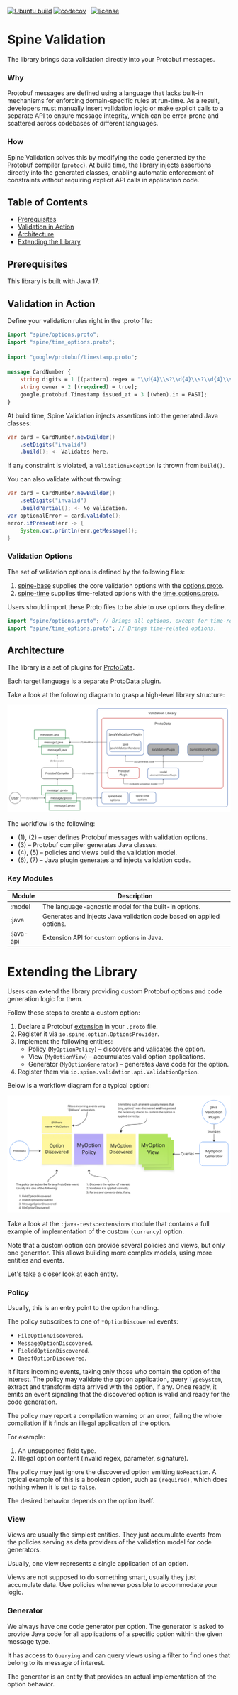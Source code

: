 [![Ubuntu build][ubuntu-build-badge]][gh-actions]
[![codecov][codecov-badge]][codecov] &nbsp;
[![license][license-badge]][license]

# Spine Validation

The library brings data validation directly into your Protobuf messages.

### Why

Protobuf messages are defined using a language that lacks built-in mechanisms for enforcing 
domain-specific rules at run-time. As a result, developers must manually insert validation logic
or make explicit calls to a separate API to ensure message integrity, which can be error-prone 
and scattered across codebases of different languages.

### How

Spine Validation solves this by modifying the code generated by the Protobuf compiler (`protoc`).
At build time, the library injects assertions directly into the generated classes, enabling 
automatic enforcement of constraints without requiring explicit API calls in application code.

## Table of Contents

- [Prerequisites](#prerequisites)
- [Validation in Action](#validation-in-action)
- [Architecture](#architecture)
- [Extending the Library](#extending-the-library)

## Prerequisites

This library is built with Java 17.

## Validation in Action

Define your validation rules right in the .proto file:

```protobuf
import "spine/options.proto";
import "spine/time_options.proto";

import "google/protobuf/timestamp.proto";

message CardNumber {
    string digits = 1 [(pattern).regex = "\\d{4}\\s?\\d{4}\\s?\\d{4}\\s?\\d{4}"];
    string owner = 2 [(required) = true];
    google.protobuf.Timestamp issued_at = 3 [(when).in = PAST];
}
```

At build time, Spine Validation injects assertions into the generated Java classes:

```java
var card = CardNumber.newBuilder()
    .setDigits("invalid")
    .build(); <- Validates here.
```

If any constraint is violated, a `ValidationException` is thrown from `build()`.

You can also validate without throwing:

```java
var card = CardNumber.newBuilder()
    .setDigits("invalid")
    .buildPartial(); <- No validation.
var optionalError = card.validate();
error.ifPresent(err -> {
    System.out.println(err.getMessage());
}
```

### Validation Options

The set of validation options is defined by the following files:

1. [spine-base](https://github.com/SpineEventEngine/base) supplies the core validation options with
   the [options.proto](https://github.com/SpineEventEngine/base/blob/master/base/src/main/proto/spine/options.proto).
2. [spine-time](https://github.com/SpineEventEngine/time) supplies time-related options with the
   [time_options.proto](https://github.com/SpineEventEngine/time/blob/master/time/src/main/proto/spine/time_options.proto).

Users should import these Proto files to be able to use options they define.

```protobuf
import "spine/options.proto"; // Brings all options, except for time-related ones.
import "spine/time_options.proto"; // Brings time-related options.
```

## Architecture

The library is a set of plugins for [ProtoData](https://github.com/SpineEventEngine/ProtoData).

Each target language is a separate ProtoData plugin.

Take a look at the following diagram to grasp a high-level library structure:

![High-level library structure overview](.github/readme/high_level_overview.png)

The workflow is the following:

- (1), (2) – user defines Protobuf messages with validation options.
- (3) – Protobuf compiler generates Java classes.
- (4), (5) – policies and views build the validation model.
- (6), (7) – Java plugin generates and injects validation code.

### Key Modules

| Module    | Description                                                          |
|-----------|----------------------------------------------------------------------|
| :model    | The language-agnostic model for the built-in options.                |
| :java     | Generates and injects Java validation code based on applied options. |
| :java-api | Extension API for custom options in Java.                            |

# Extending the Library

Users can extend the library providing custom Protobuf options and code generation logic for them.

Follow these steps to create a custom option:

1. Declare a Protobuf [extension](https://protobuf.dev/programming-guides/proto3/#customoptions)
   in your `.proto` file.
2. Register it via `io.spine.option.OptionsProvider`.
3. Implement the following entities:
   - Policy (`MyOptionPolicy`) – discovers and validates the option.
   - View (`MyOptionView`) – accumulates valid option applications.
   - Generator (`MyOptionGenerator`) – generates Java code for the option.
4. Register them via `io.spine.validation.api.ValidationOption`.

Below is a workflow diagram for a typical option:

![Typical custom option](.github/readme/typical_custom_option.png)

Take a look at the `:java-tests:extensions` module that contains a full example of
implementation of the custom `(currency)` option.

Note that a custom option can provide several policies and views, but only one generator.
This allows building more complex models, using more entities and events.

Let's take a closer look at each entity.

### Policy

Usually, this is an entry point to the option handling. 

The policy subscribes to one of `*OptionDiscovered` events: 

- `FileOptionDiscovered`.
- `MessageOptionDiscovered`.
- `FielddOptionDiscovered`.
- `OneofOptionDiscovered`.

It filters incoming events, taking only those who contain the option of the interest.
The policy may validate the option application, query `TypeSystem`, extract and transform
data arrived with the option, if any. Once ready, it emits an event signaling that the discovered 
option is valid and ready for the code generation.

The policy may report a compilation warning or an error, failing the whole compilation if it
finds an illegal application of the option. 

For example:

1. An unsupported field type.
2. Illegal option content (invalid regex, parameter, signature).

The policy may just ignore the discovered option emitting `NoReaction`. A typical example
of this is a boolean option, such as `(required)`, which does nothing when it is set to `false`.

The desired behavior depends on the option itself.

### View

Views are usually the simplest entities. They just accumulate events from the policies serving 
as data providers of the validation model for code generators.

Usually, one view represents a single application of an option.

Views are not supposed to do something smart, usually they just accumulate data. Use policies 
whenever possible to accommodate your logic.

### Generator

We always have one code generator per option. The generator is asked to provide Java code for all
applications of a specific option within the given message type.

It has access to `Querying` and can query views using a filter to find ones that belong to its
message of interest.

The generator is an entity that provides an actual implementation of the option behavior.

[codecov]: https://codecov.io/gh/SpineEventEngine/validation
[codecov-badge]: https://codecov.io/gh/SpineEventEngine/validation/branch/master/graph/badge.svg
[license-badge]: https://img.shields.io/badge/license-Apache%20License%202.0-blue.svg?style=flat
[license]: http://www.apache.org/licenses/LICENSE-2.0
[gh-actions]: https://github.com/SpineEventEngine/validation/actions
[ubuntu-build-badge]: https://github.com/SpineEventEngine/validation/actions/workflows/build-on-ubuntu.yml/badge.svg

